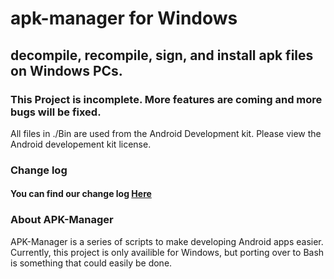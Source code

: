 # apk-manager for Windows
## decompile, recompile, sign, and install apk files on Windows PCs.

### This Project is incomplete. More features are coming and more bugs will be fixed.

All files in ./Bin are used from the Android Development kit. Please view the Android developement kit license.

### Change log
#### You can find our change log [Here](https://github.com/jordanbancino/apk-manager/blob/master/Changes.md)

### About APK-Manager
APK-Manager is a series of scripts to make developing Android apps easier. Currently, this project is only availible for Windows, but porting over to Bash is something that could easily be done.
